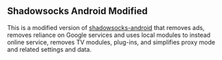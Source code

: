 ## Shadowsocks Android Modified

This is a modified version of [shadowsocks-android](https://github.com/shadowsocks/shadowsocks-android) that removes ads, removes reliance on Google services and uses local modules to instead online service, removes TV modules, plug-ins, and simplifies proxy mode and related settings and data.